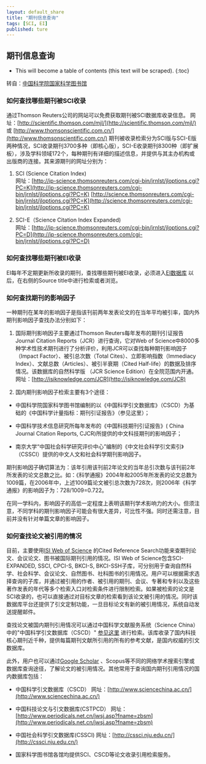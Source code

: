 ```yaml
---
layout: default_share
title: "期刊信息查询"
tags: [SCI, EI]
published: ture
---
```



## 期刊信息查询

- This will become a table of contents (this text will be scraped).
{:toc}


转自：[中国科学院国家科学图书馆](http://www.las.ac.cn/zhinan/index.html)

### 如何查找哪些期刊被SCI收录

通过Thomson Reuters公司的网站可以免费获取期刊被SCI数据库收录信息。
网址：[http://scientific.thomson.com/mjl/](http://scientific.thomson.com/mjl/) 或 [http://www.thomsonscientific.com.cn/](http://www.thomsonscientific.com.cn/)
期刊被收录检索分为SCI版与SCI-E版两种情况，SCI收录期刊3700多种（即核心版），SCI-E收录期刊8300种（即扩展板），涉及学科领域172个，每种期刊有详细的描述信息，并提供与其主办机构或出版商的连接。其来源期刊的网址分别为：

1. SCI (Science Citation Index)  
网址：[http://ip-science.thomsonreuters.com/cgi-bin/jrnlst/jloptions.cgi?PC=K](http://ip-science.thomsonreuters.com/cgi-bin/jrnlst/jloptions.cgi?PC=K)
[http://science.thomsonreuters.com/cgi-bin/jrnlst/jloptions.cgi?PC=K](http://science.thomsonreuters.com/cgi-bin/jrnlst/jloptions.cgi?PC=K)

2. SCI-E（Science Citation Index Expanded)  
网址：[http://ip-science.thomsonreuters.com/cgi-bin/jrnlst/jloptions.cgi?PC=D](http://ip-science.thomsonreuters.com/cgi-bin/jrnlst/jloptions.cgi?PC=D)

### 如何查找哪些期刊被EI收录

EI每年不定期更新所收录的期刊，查找哪些期刊被EI收录，必须进入[EI数据库](http://www.engineeringvillage.com) 以后，在右侧的Source title中进行检索或者浏览。

### 如何查找期刊的影响因子

一种期刊在某年的影响因子是指该刊前两年发表论文的在当年平均被引率，国内外期刊影响因子查找办法分别如下：

1. 国际期刊影响因子主要通过Thomson Reuters每年发布的期刊引证报告Journal Citation Reports（JCR）进行查询，它对Web of Science中8000多种学术性技术期刊进行了分析评价，利用JCR可以查找每种期刊影响因子（Impact Factor）、被引总次数（Total Cites）、立即影响指数（Immediacy Index）、文献总数（Articles）、被引半衰期（Cited Half-life）的数据及排序情况。该数据库的自然科学版 （JCR Science Edition）在全院范围内开通。  
网址：[http://isiknowledge.com/JCR](http://isiknowledge.com/JCR)

2. 国内期刊影响因子检索主要有3个途径：

- 中国科学院国家科学图书馆编制的以《中国科学引文数据库》（CSCD）为基础的《中国科学计量指标：期刊引证报告》（参见这里）；  

- 中国科学技术信息研究所每年发布的《中国科技期刊引证报告》( China Journal Citation Reports, CJCR)所提供的中文科技期刊的影响因子； 

- 南京大学“中国社会科学研究评价中心”编制的《中文社会科学引文索引》（CSSCI）提供的中文人文和社会科学期刊影响因子。

期刊影响因子确切算法为：该年引用该刊前2年论文的当年总引次数与该刊前2年所发表的论文总数之比。如：《科学通报》2004年和2005年所发表的论文总数为1009篇，在2006年中，上述1009篇论文被引总次数为728次，则2006年《科学通报》的影响因子为：728/1009=0.722。 

在同一学科内，影响因子的高低一定程度上表明该期刊学术影响力的大小。但须注意，不同学科的期刊影响因子可能会有很大差异，可比性不强。同时还需注意，目前并没有针对单篇文章的影响因子。

### 如何查找论文被引用的情况

目前，主要使用[ISI Web of Science](http://isiknowledge.com/wos) 的Cited Reference Search功能来查期刊论文、会议论文、图书被国际期刊引用的情况。ISI Web of Science包含SCI-EXPANDED, SSCI, CPCI-S, BKCI-S, BKCI-SSH子库，可分别用于查询自然科学、社会科学、会议论文、自然图书、社科图书的引用情况。用户可以根据需求选择查询的子库，并通过被引用的作者、被引用的期刊、会议、专著和专利以及这些著作发表的年代等多个检索入口对检索条件进行限制检索。如果被检索的论文是SCI收录的，也可以直接通过对目标文章的检索看到该论文被引用的情况。同时该数据库平台还提供了引文定制功能，一旦目标论文有新的被引用情况，系统自动发送提醒邮件。

查找论文被国内期刊引用情况可以通过中国科学文献服务系统（Science China）中的"中国科学引文数据库（CSCD）"  [参见这里](http://www.las.ac.cn/zhinan/fwzd_9.html) 进行检索。该库收录了国内科技核心期刊近千种，提供每篇期刊文献所引用的所有的参考文献，是国内权威的引文数据库。

此外，用户也可以通过[Google Scholar](http://scholar.google.com) 、Scopus等不同的网络学术搜索引擎或数据库查询途径，了解论文的被引用情况。其他常用于查询国内期刊引用情况的国内数据库包括：

- 中国科学引文数据库（CSCD） 网址：[http://www.sciencechina.ac.cn/](http://www.sciencechina.ac.cn/)

- 中国科技论文与引文数据库(CSTPCD） 网址：[http://www.periodicals.net.cn/jwsj.asp?fname=zbsm](http://www.periodicals.net.cn/jwsj.asp?fname=zbsm)

- 中国社会科学引文数据库(CSSCI) 网址：[http://cssci.nju.edu.cn/](http://cssci.nju.edu.cn/)

- 国家科学图书馆各馆均提供SCI、CSCD等论文收录引用检索服务。
